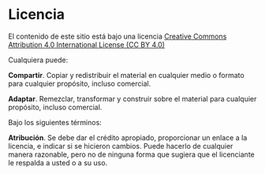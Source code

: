 # Licencia

El contenido de este sitio está bajo una licencia [Creative Commons Attribution 4.0 International License (CC BY 4.0)](https://creativecommons.org/licenses/by/4.0/)

Cualquiera puede:

**Compartir**. Copiar y redistribuir el material en cualquier medio o formato para cualquier propósito, incluso comercial.

**Adaptar**. Remezclar, transformar y construir sobre el material para cualquier propósito, incluso comercial.

Bajo los siguientes términos:

**Atribución**. Se debe dar el crédito apropiado, proporcionar un enlace a la licencia, e indicar si se hicieron cambios. Puede hacerlo de cualquier manera razonable, pero no de ninguna forma que sugiera que el licenciante le respalda a usted o a su uso.
